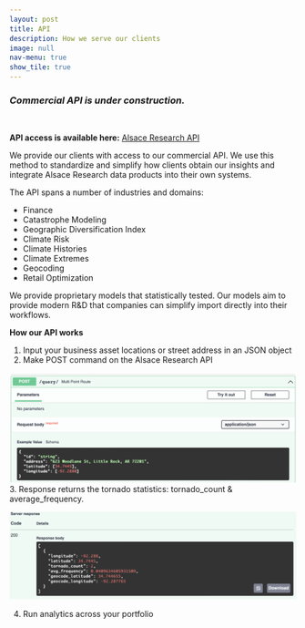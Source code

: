 ```yaml
---
layout: post
title: API
description: How we serve our clients
image: null
nav-menu: true
show_tile: true
---
```


### *Commercial API is under construction.*
<br>

**API access is available here:** [Alsace Research API](https://alsace-research-api.herokuapp.com/docs#/)

We provide our clients with access to our commercial API.  We use this method to standardize and simplify how clients obtain our insights and integrate Alsace Research data products into their own systems.

The API spans a number of industries and domains:
* Finance
* Catastrophe Modeling
* Geographic Diversification Index
* Climate Risk
* Climate Histories
* Climate Extremes 
* Geocoding
* Retail Optimization

We provide proprietary models that statistically tested.  Our models aim to provide modern R&D that companies can simplify import directly into their workflows.


**How our API works**

1. Input your business asset locations or street address in an JSON object
2. Make POST command on the Alsace Research API

![image info](/assets/images/api_query.png)
3. Response returns the tornado statistics: tornado_count & average_frequency.

![image info](/assets/images/api_response.png)

4. Run analytics across your portfolio